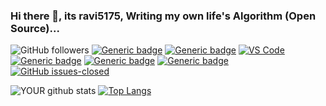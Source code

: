 ### Hi there 👋, its ravi5175, Writing my own life's Algorithm (Open Source)...
![GitHub followers](https://img.shields.io/github/followers/ravi5175?label=FOLLOWERS&logo=GitHub)
[![Generic badge](https://img.shields.io/badge/DISCORD-Ravi%236797-blue)](https://shields.io/)
[![Generic badge](https://img.shields.io/badge/WEAPON-PYTHON-YELLOW.svg)](https://shields.io/)
[![VS Code](https://img.shields.io/badge/_-VSCODE-PURPLE.svg?logo=visual-studio-code)](https://shields.io/)
[![Generic badge](https://img.shields.io/badge/TOOL-ASTUDIO-<COLOR>.svg)](https://shields.io/)
[![Generic badge](https://img.shields.io/badge/TECH-FLASK-BLUE.svg)](https://shields.io/)
[![Generic badge](https://img.shields.io/badge/TECH-ANDROID-GREEN.svg)](https://shields.io/)
[![GitHub issues-closed](https://img.shields.io/github/issues-closed/ravi5175/freshlybuiltimagejaano)](https://GitHub.com/ravi5175/freshlybuiltimagejaano/issues?q=is%3Aissue+is%3Aclosed)

![YOUR github stats](https://github-readme-stats.vercel.app/api?username=ravi5175&count_private=true&show_icons=true)
[![Top Langs](https://github-readme-stats.vercel.app/api/top-langs/?username=ravi5175&hide=jupyter%20notebook&layout=compact)](https://github.com/ravi5175/github-readme-stats)
<!--
**ravi5175/ravi5175** is a ✨ _special_ ✨ repository because its `README.md` (this file) appears on your GitHub profile.



Here are some ideas to get you started:

- 🔭 I’m currently working on ...
- 🌱 I’m currently learning ...
- 👯 I’m looking to collaborate on ...
- 🤔 I’m looking for help with ...
- 💬 Ask me about ...
- 📫 How to reach me: ...
- 😄 Pronouns: ...
- ⚡ Fun fact: ...
-->
